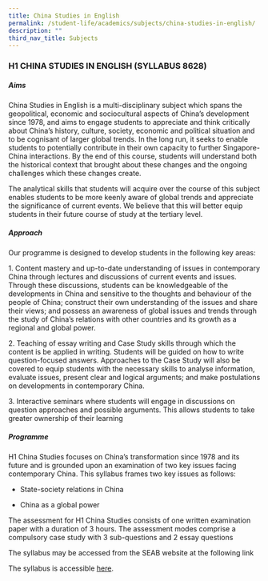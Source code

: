 ```yaml
---
title: China Studies in English
permalink: /student-life/academics/subjects/china-studies-in-english/
description: ""
third_nav_title: Subjects
---
```

### H1 CHINA STUDIES IN ENGLISH (SYLLABUS 8628)

  

##### Aims

China Studies in English is a multi-disciplinary subject which spans the geopolitical, economic and sociocultural aspects of China’s development since 1978, and aims to engage students to appreciate and think critically about China’s history, culture, society, economic and political situation and to be cognisant of larger global trends. In the long run, it seeks to enable students to potentially contribute in their own capacity to further Singapore-China interactions. By the end of this course, students will understand both the historical context that brought about these changes and the ongoing challenges which these changes create.

The analytical skills that students will acquire over the course of this subject enables students to be more keenly aware of global trends and appreciate the significance of current events. We believe that this will better equip students in their future course of study at the tertiary level.

##### Approach

Our programme is designed to develop students in the following key areas:

  
1\. Content mastery and up-to-date understanding of issues in contemporary China through lectures and discussions of current events and issues. Through these discussions, students can be knowledgeable of the developments in China and sensitive to the thoughts and behaviour of the people of China; construct their own understanding of the issues and share their views; and possess an awareness of global issues and trends through the study of China’s relations with other countries and its growth as a regional and global power.

2\. Teaching of essay writing and Case Study skills through which the content is be applied in writing. Students will be guided on how to write question-focused answers. Approaches to the Case Study will also be covered to equip students with the necessary skills to analyse information, evaluate issues, present clear and logical arguments; and make postulations on developments in contemporary China.

3\. Interactive seminars where students will engage in discussions on question approaches and possible arguments. This allows students to take greater ownership of their learning


##### Programme

H1 China Studies focuses on China’s transformation since 1978 and its future and is grounded upon an examination of two key issues facing contemporary China. This syllabus frames two key issues as follows:

  
*   State-society relations in China

  
*   China as a global power

The assessment for H1 China Studies consists of one written examination paper with a duration of 3 hours. The assessment modes comprise a compulsory case study with 3 sub-questions and 2 essay questions

The syllabus may be accessed from the SEAB website at the following link

The syllabus is accessible [here](https://www.seab.gov.sg/docs/default-source/national-examinations/syllabus/alevel/2024syllabus/9628_y24_sy.pdf).